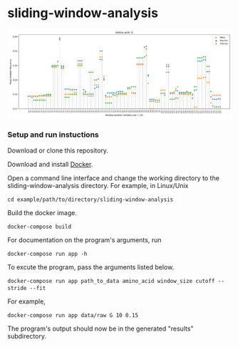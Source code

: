# sliding-window-analysis

![Example plot](/example_plot.png)

### Setup and run instuctions

Download or clone this repository.

Download and install [Docker](https://www.docker.com/).

Open a command line interface and change the working directory to the sliding-window-analysis directory. For example, in Linux/Unix

    cd example/path/to/directory/sliding-window-analysis

Build the docker image.

    docker-compose build

For documentation on the program's arguments, run

    docker-compose run app -h

To excute the program, pass the arguments listed below.

    docker-compose run app path_to_data amino_acid window_size cutoff --stride --fit

For example,

    docker-compose run app data/raw G 10 0.15

The program's output should now be in the generated "results" subdirectory.
